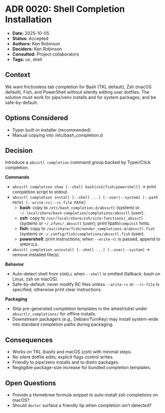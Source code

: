 # ADR 0020: Shell Completion Installation

- **Date:** 2025-10-05
- **Status:** Accepted
- **Authors:** Ken Robinson
- **Deciders:** Ken Robinson
- **Consulted:** Project collaborators
- **Tags:** ux, shell

## Context
We want frictionless tab completion for Bash (TKL default), Zsh (macOS default), Fish, and PowerShell without silently editing user dotfiles. The solution must work for pipx/venv installs and for system packages, and be safe-by-default.

## Options Considered
- Typer built-in installer (recommended)
- Manual copying into /etc/bash_completion.d

## Decision
Introduce a `abssctl completion` command group backed by Typer/Click completion.

**Commands**
- `abssctl completion show [--shell bash|zsh|fish|powershell]` → print completion script to stdout.
- `abssctl completion install [--shell ...] [--user|--system] [--path PATH] [--write-rc|--rc-file PATH]`:
  - **bash**: copy to `/etc/bash_completion.d/abssctl` (system) or `~/.local/share/bash-completion/completions/abssctl` (user).
  - **zsh**: copy to `/usr/local/share/zsh/site-functions/_abssctl` (system) or `~/.zfunc/_abssctl` (user); print fpath/`compinit` hints.
  - **fish**: copy to `/usr/share/fish/vendor_completions.d/abssctl.fish` (system) or `~/.config/fish/completions/abssctl.fish` (user).
  - **powershell**: print instructions; when `--write-rc` is passed, append to `$PROFILE`.
- `abssctl completion uninstall [--shell ...] [--user|--system]` → remove installed file(s).

**Behavior**
- Auto-detect shell from `$SHELL` when `--shell` is omitted (fallback: bash on Linux, zsh on macOS).
- Safe-by-default: never modify RC files unless `--write-rc` or `--rc-file` is specified; otherwise print clear instructions.

**Packaging**
- Ship pre-generated completion templates in the wheel/sdist under `abssctl/_completions/` for offline installs.
- Downstream packagers (e.g., Debian/TurnKey) may install system-wide into standard completion paths during packaging.

## Consequences
- Works on TKL (bash) and macOS (zsh) with minimal steps.
- No silent dotfile edits; explicit flags control writes.
- Friendly to pipx/venv installs and to distro packages.
- Negligible package-size increase for bundled completion templates.

## Open Questions
- Provide a Homebrew formula snippet to auto-install zsh completions on macOS?
- Should `doctor` surface a friendly tip when completion isn’t detected?
